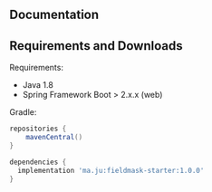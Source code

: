 ## Documentation

## Requirements and Downloads

Requirements:

* Java 1.8
* Spring Framework Boot > 2.x.x (web)

Gradle:

```gradle
repositories {
    mavenCentral()
}

dependencies {
  implementation 'ma.ju:fieldmask-starter:1.0.0'
}
```